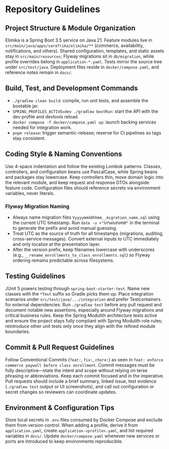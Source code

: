 # Repository Guidelines

## Project Structure & Module Organization
Elimika is a Spring Boot 3.5 service on Java 21. Feature modules live in `src/main/java/apps/sarafrika/elimika/**` (commerce, availability, notifications, and others). Shared configuration, templates, and static assets stay in `src/main/resources`; Flyway migrations sit in `db/migration`, while profile overrides belong in `application-*.yaml`. Tests mirror the source tree under `src/test/java`. Deployment files reside in `docker/compose.yaml`, and reference notes remain in `docs/`.

## Build, Test, and Development Commands
- `./gradlew clean build`: compile, run unit tests, and assemble the bootable jar.
- `SPRING_PROFILES_ACTIVE=dev ./gradlew bootRun`: start the API with the dev profile and devtools reload.
- `docker compose -f docker/compose.yaml up`: launch backing services needed for integration work.
- `pnpm release`: trigger semantic-release; reserve for CI pipelines so tags stay consistent.

## Coding Style & Naming Conventions
Use 4-space indentation and follow the existing Lombok patterns. Classes, controllers, and configuration beans use PascalCase, while Spring beans and packages stay lowercase. Keep controllers thin, move domain logic into the relevant module, and keep request and response DTOs alongside feature code. Configuration files should reference secrets via environment variables, never literals.

### Flyway Migration Naming
- Always name migration files `Vyyyymmddhhmm__migration_name.sql` using the current UTC timestamp. Run `date -u +"%Y%m%d%H%M"` in the terminal to generate the prefix and avoid manual guessing.
- Treat UTC as the source of truth for all timestamps (migrations, auditing, cross-service messages). Convert external inputs to UTC immediately and only localize at the presentation layer.
- After the version prefix, keep filenames lowercase with underscores (e.g., `__rename_enrollments_to_class_enrollments.sql`) so Flyway ordering remains predictable across filesystems.

## Testing Guidelines
JUnit 5 powers testing through `spring-boot-starter-test`. Name new classes with the `*Test` suffix so Gradle picks them up. Place integration scenarios under `src/test/java/.../integration` and prefer Testcontainers for external dependencies. Run `./gradlew test` before any pull request and document notable new assertions, especially around Flyway migrations and critical business rules. Keep the Spring Modulith architecture tests active and ensure the project stays fully compliant with Spring Modulith role rules; reintroduce other unit tests only once they align with the refined module boundaries.

## Commit & Pull Request Guidelines
Follow Conventional Commits (`feat:`, `fix:`, `chore:`) as seen in `feat: enforce commerce paywall before class enrollment`. Commit messages must be fully descriptive—state the intent and scope without relying on terse phrasing or abbreviations. Keep each commit focused and in the imperative. Pull requests should include a brief summary, linked issue, test evidence (`./gradlew test` output or UI screenshots), and call out configuration or secret changes so reviewers can coordinate updates.

## Environment & Configuration Tips
Store local secrets in `.env` files consumed by Docker Compose and exclude them from version control. When adding a profile, derive it from `application.yaml`, create `application-<profile>.yaml`, and list required variables in `docs/`. Update `docker/compose.yaml` whenever new services or ports are introduced to keep environments reproducible.
